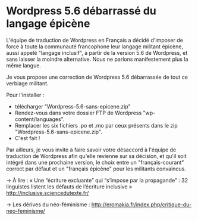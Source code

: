 # Wordpress 5.6 débarrassé du langage épicène

L'équipe de traduction de Wordpress en Français a décidé d'imposer de force  à toute la communauté francophone leur langage militant épicène, aussi appelé "langage inclusif", à partir de la version 5.6 de Wordpress, et sans laisser la moindre alternative. Nous ne parlons manifestement plus la même langue.

Je vous propose une correction de Wordpress 5.6 débarrassée de tout ce verbiage militant.

Pour l'installer :
- télécharger "Wordpress-5.6-sans-epicene.zip"
- Rendez-vous dans votre dossier FTP de Wordpress "wp-content/languages".
- Remplacer les six fichiers .po et .mo par ceux présents dans le zip "Wordpress-5.6-sans-epicene.zip".
- C'est fait !

Par ailleurs, je vous invite à faire savoir votre désaccord à l'équipe de traduction de Wordpress afin qu'elle revienne sur sa décision, et qu'il soit intégré dans une prochaine version, le choix entre un "français-courant" correct par défaut et un "français épicène" pour les militants convaincus.

→ À lire : « Une “écriture excluante” qui “s’impose par la propagande” : 32 linguistes listent les défauts de l’écriture inclusive » http://inclusive.sciencedutexte.fr/

→ Les dérives du néo-féminisme : http://eromakia.fr/index.php/critique-du-neo-feminisme/
